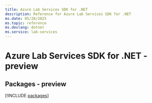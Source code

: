 ```yaml
---
title: Azure Lab Services SDK for .NET
description: Reference for Azure Lab Services SDK for .NET
ms.date: 05/28/2025
ms.topic: reference
ms.devlang: dotnet
ms.service: lab-services
---
```

# Azure Lab Services SDK for .NET - preview
## Packages - preview
[!INCLUDE [packages](lab-services-index.md)]